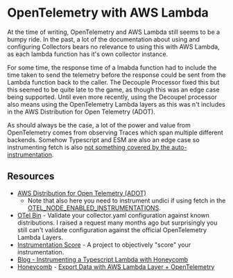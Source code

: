 # OpenTelemetry with AWS Lambda

At the time of writing, OpenTelemetry and AWS Lambda still seems to be a bumpy ride. In the past, a lot of the documentation about using and configuring Collectors bears no relevance to using this with AWS Lambda, as each lambda function has it's own collector instance. 

For some time, the response time of a lmabda function had to include the time taken to send the telemetry before the response could be sent from the Lambda function back to the caller. The Decouple Processor fixed this but this seemed to be quite late to the game, as though this was an edge case being supported. Until even more recently, using the Decoupel processor also means using the OpenTelemetry Lambda layers as this was n't includes in the AWS Distribution for Open Telemetry (ADOT). 

As should always be the case, a lot of the power and value from OpenTelemetry comes from observing Traces which span multiple different backends. Somehow Typescript and ESM are also an edge case so instrumenting fetch is also [not something covered by the auto-instrumentation](https://github.com/open-telemetry/opentelemetry-lambda/issues/1557#issuecomment-2466435496).

## Resources

* [AWS Distribution for Open Telemetry (ADOT)](https://aws-otel.github.io/)
  * Note that also here you need to instrument undici if using fetch in the [OTEL_NODE_ENABLED_INSTRUMENTATIONS](https://aws-otel.github.io/docs/getting-started/lambda/lambda-js).
* [OTel Bin](https://www.otelbin.io/) - Validate your collector.yaml configuration against known distributions. I raised a request many months ago but surprisingly you still can't validate configuration against the official OpenTelemetry Lambda Layers.
* [Instrumentation Score](https://instrumentation-score.com/) - A project to objectively "score" your instrumentation.
* [Blog - Instrumenting a Typescript Lambda with Honeycomb](https://dalejsalter.com/post/8afd46ad-7da2-4b2a-9cb5-9e5ae4fe6cc2/cdk-lambda-otel-honeycomb)
* [Honeycomb](https://www.honeycomb.io/) - [Export Data with AWS Lambda Layer + OpenTelemetry](https://docs.honeycomb.io/integrations/aws/lambda/opentelemetry/)
